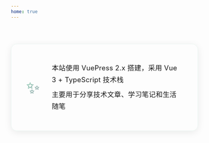 ```yaml
---
home: true
---
```


<Home />

<div class="site-info">
  <div class="site-info-content">
    <div class="site-info-icon">✨</div>
    <div class="site-info-text">
      <p>本站使用 VuePress 2.x 搭建，采用 Vue 3 + TypeScript 技术栈</p>
      <p>主要用于分享技术文章、学习笔记和生活随笔</p>
    </div>
  </div>
</div>

<style>
.site-info {
  max-width: 800px;
  margin: 4rem auto;
  padding: 2.5rem;
  background: linear-gradient(135deg, var(--c-bg-soft) 0%, rgba(66, 184, 131, 0.1) 100%);
  border-radius: 16px;
  box-shadow: 0 4px 20px rgba(0, 0, 0, 0.08);
  border: 1px solid rgba(66, 184, 131, 0.1);
}

.site-info-content {
  display: flex;
  align-items: center;
  gap: 2rem;
}

.site-info-icon {
  font-size: 2.8rem;
  background: linear-gradient(135deg, #42b883 0%, #35495e 100%);
  -webkit-background-clip: text;
  -webkit-text-fill-color: transparent;
  animation: sparkle 2s ease-in-out infinite;
}

.site-info-text {
  flex: 1;
}

.site-info-text p {
  margin: 0.6rem 0;
  color: var(--c-text);
  font-size: 1.15rem;
  line-height: 1.7;
  letter-spacing: 0.3px;
}

@keyframes sparkle {
  0%, 100% {
    opacity: 1;
    transform: scale(1);
  }
  50% {
    opacity: 0.8;
    transform: scale(0.95);
  }
}

@media (max-width: 768px) {
  .site-info {
    margin: 2rem 1rem;
    padding: 2rem;
  }
  
  .site-info-content {
    flex-direction: column;
    text-align: center;
    gap: 1.5rem;
  }

  .site-info-text p {
    font-size: 1.1rem;
  }
}
</style>
